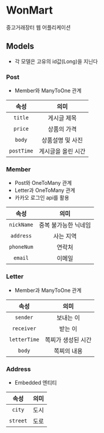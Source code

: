 # WonMart

중고거래장터 웹 어플리케이션

## Models
* 각 모델은 고유의 id값(Long)을 지닌다

### __Post__ 
* Member와 ManyToOne 관계

속성 | 의미 
:---:|:---:
`title` | 게시글 제목
`price` | 상품의 가격
`body` | 상품설명 및 사진
`postTime` | 게시글을 올린 시간

### __Member__ 
* Post와 OneToMany 관계
* Letter과 OneToMany 관계
* 카카오 로그인 api를 활용

속성 | 의미 
:---:|:---:
`nickName` | 중복 불가능한 닉네임
`address` | 사는 지역
`phoneNum` | 연락처
`email` | 이메일

### __Letter__
* Member과 ManyToOne 관계

속성 | 의미 
:---:|:---:
`sender` | 보내는 이
`receiver` | 받는 이
`letterTime` | 쪽찌가 생성된 시간
`body` | 쪽찌의 내용

### __Address__
* Embedded 엔티티 

속성 | 의미 
:---:|:---:
`city` | 도시
`street` | 도로 